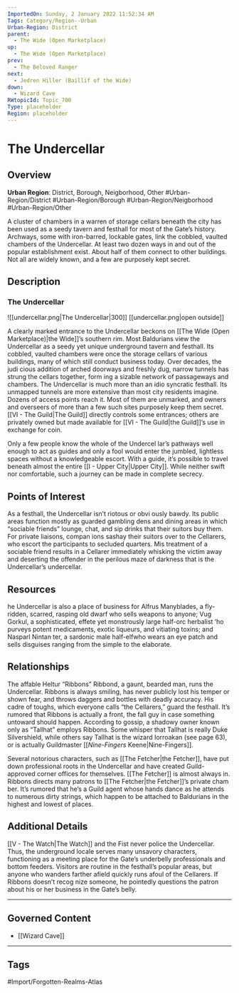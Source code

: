 ```yaml
---
ImportedOn: Sunday, 2 January 2022 11:52:34 AM
Tags: Category/Region--Urban
Urban-Region: District
parent:
  - The Wide (Open Marketplace)
up:
  - The Wide (Open Marketplace)
prev:
  - The Beloved Ranger
next:
  - Jedren Hiller (Baillif of the Wide)
down:
  - Wizard Cave
RWtopicId: Topic_700
Type: placeholder
Region: placeholder
---
```

# The Undercellar
## Overview
**Urban Region**: District, Borough, Neigborhood, Other
#Urban-Region/District #Urban-Region/Borough #Urban-Region/Neigborhood #Urban-Region/Other

A cluster of chambers in a warren of storage cellars beneath the city has been used as a seedy tavern and festhall for most of the Gate’s history. Archways, some with iron-barred, lockable gates, link the cobbled, vaulted chambers of the Undercellar. At least two dozen ways in and out of the popular establishment exist. About half of them connect to other buildings. Not all are widely known, and a few are purposely kept secret.

## Description
### The Undercellar
![[undercellar.png|The Undercellar|300]]
[[undercellar.png|open outside]]

A clearly marked entrance to the Undercellar beckons on [[The Wide (Open Marketplace)|the Wide]]’s southern rim. Most Baldurians view the Undercellar as a seedy yet unique underground tavern and festhall. Its cobbled, vaulted chambers were once the storage cellars of various buildings, many of which still conduct business today. Over decades, the judi cious addition of arched doorways and freshly dug, narrow tunnels has strung the cellars together, form ing a sizable network of passageways and chambers. The Undercellar is much more than an idio syncratic festhall. Its unmapped tunnels are more extensive than most city residents imagine. Dozens of access points reach it. Most of them are unmarked, and owners and overseers of more than a few such sites purposely keep them secret. [[VI - The Guild|The Guild]] directly controls some entrances; others are privately owned but made available for [[VI - The Guild|the Guild]]’s use in exchange for coin.

Only a few people know the whole of the Undercel lar’s pathways well enough to act as guides and only a fool would enter the jumbled, lightless spaces without a knowledgeable escort. With a guide, it’s possible to travel beneath almost the entire [[I - Upper City|Upper City]]. While neither swift nor comfortable, such a journey can be made in complete secrecy.

## Points of Interest
As a festhall, the Undercellar isn’t riotous or obvi ously bawdy. Its public areas function mostly as guarded gambling dens and dining areas in which “sociable friends” lounge, chat, and sip drinks that their suitors buy them. For private liaisons, compan ions sashay their suitors over to the Cellarers, who escort the participants to secluded quarters. Mis treatment of a sociable friend results in a Cellarer immediately whisking the victim away and deserting the offender in the perilous maze of darkness that is the Undercellar’s undercellar.

## Resources
he Undercellar is also a place of business for Alfrus Manyblades, a fly-ridden, scarred, rasping old dwarf who sells weapons to anyone; Vug Gorkul, a sophisticated, effete yet monstrously large half-orc herbalist ‘ho purveys potent rnedicaments, exotic liqueurs, and vitiating toxins; and Nasparl Nintan ter, a sardonic male half-elfwho wears an eye patch and sells disguises ranging from the simple to the elaborate.

## Relationships
The affable Heltur “Ribbons” Ribbond, a gaunt, bearded man, runs the Undercellar. Ribbons is always smiling, has never publicly lost his temper or shown fear, and throws daggers and bottles with deadly accuracy. His cadre of toughs, which everyone calls “the Cellarers,” guard the festhall. It’s rumored that Ribbons is actually a front, the fall guy in case something untoward should happen. According to gossip, a shadowy owner known only as “Tallhat” employs Ribbons. Some whisper that Tallhat is really Duke Silvershield, while others say Tallhat is the wizard Iorroakan (see page 63), or is actually Guildmaster [[_Nine-Fingers_ Keene|Nine-Fingers]].

Several notorious characters, such as [[The Fetcher|the Fetcher]], have put down professional roots in the Undercellar and have created Guild-approved corner offices for themselves. [[The Fetcher]] is almost always in. Ribbons directs many patrons to [[The Fetcher|the Fetcher]]’s private cham ber. It’s rumored that he’s a Guild agent whose hands dance as he attends to numerous dirty strings, which happen to be attached to Baldurians in the highest and lowest of places.

## Additional Details
[[V - The Watch|The Watch]] and the Fist never police the Undercellar. Thus, the underground locale serves many unsavory characters, functioning as a meeting place for the Gate’s underbelly professionals and bottom feeders. Visitors are routine in the festhall’s popular areas, but anyone who wanders farther afield quickly runs afoul of the Cellarers. If Ribbons doesn’t recog nize someone, he pointedly questions the patron about his or her business in the Gate’s belly.

---
## Governed Content
- [[Wizard Cave]]


---
## Tags
#Import/Forgotten-Realms-Atlas

